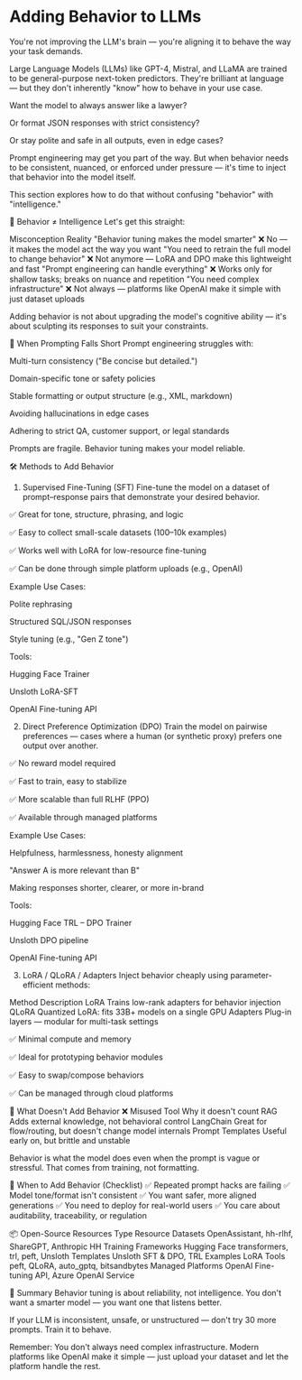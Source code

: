 # Adding Behavior to LLMs
You're not improving the LLM's brain — you're aligning it to behave the way your task demands.

Large Language Models (LLMs) like GPT-4, Mistral, and LLaMA are trained to be general-purpose next-token predictors. They're brilliant at language — but they don't inherently "know" how to behave in your use case.

Want the model to always answer like a lawyer?

Or format JSON responses with strict consistency?

Or stay polite and safe in all outputs, even in edge cases?

Prompt engineering may get you part of the way. But when behavior needs to be consistent, nuanced, or enforced under pressure — it's time to inject that behavior into the model itself.

This section explores how to do that without confusing "behavior" with "intelligence."

🧠 Behavior ≠ Intelligence
Let's get this straight:

Misconception	Reality
"Behavior tuning makes the model smarter"	❌ No — it makes the model act the way you want
"You need to retrain the full model to change behavior"	❌ Not anymore — LoRA and DPO make this lightweight and fast
"Prompt engineering can handle everything"	❌ Works only for shallow tasks; breaks on nuance and repetition
"You need complex infrastructure"	❌ Not always — platforms like OpenAI make it simple with just dataset uploads

Adding behavior is not about upgrading the model's cognitive ability — it's about sculpting its responses to suit your constraints.

🔧 When Prompting Falls Short
Prompt engineering struggles with:

Multi-turn consistency ("Be concise but detailed.")

Domain-specific tone or safety policies

Stable formatting or output structure (e.g., XML, markdown)

Avoiding hallucinations in edge cases

Adhering to strict QA, customer support, or legal standards

Prompts are fragile. Behavior tuning makes your model reliable.

🛠️ Methods to Add Behavior
1. Supervised Fine-Tuning (SFT)
Fine-tune the model on a dataset of prompt–response pairs that demonstrate your desired behavior.

✅ Great for tone, structure, phrasing, and logic

✅ Easy to collect small-scale datasets (100–10k examples)

✅ Works well with LoRA for low-resource fine-tuning

✅ Can be done through simple platform uploads (e.g., OpenAI)

Example Use Cases:

Polite rephrasing

Structured SQL/JSON responses

Style tuning (e.g., "Gen Z tone")

Tools:

Hugging Face Trainer

Unsloth LoRA-SFT

OpenAI Fine-tuning API

2. Direct Preference Optimization (DPO)
Train the model on pairwise preferences — cases where a human (or synthetic proxy) prefers one output over another.

✅ No reward model required

✅ Fast to train, easy to stabilize

✅ More scalable than full RLHF (PPO)

✅ Available through managed platforms

Example Use Cases:

Helpfulness, harmlessness, honesty alignment

"Answer A is more relevant than B"

Making responses shorter, clearer, or more in-brand

Tools:

Hugging Face TRL – DPO Trainer

Unsloth DPO pipeline

OpenAI Fine-tuning API

3. LoRA / QLoRA / Adapters
Inject behavior cheaply using parameter-efficient methods:

Method	Description
LoRA	Trains low-rank adapters for behavior injection
QLoRA	Quantized LoRA: fits 33B+ models on a single GPU
Adapters	Plug-in layers — modular for multi-task settings

✅ Minimal compute and memory

✅ Ideal for prototyping behavior modules

✅ Easy to swap/compose behaviors

✅ Can be managed through cloud platforms

🚫 What Doesn't Add Behavior
❌ Misused Tool	Why it doesn't count
RAG	Adds external knowledge, not behavioral control
LangChain	Great for flow/routing, but doesn't change model internals
Prompt Templates	Useful early on, but brittle and unstable

Behavior is what the model does even when the prompt is vague or stressful.
That comes from training, not formatting.

🧪 When to Add Behavior (Checklist)
✅ Repeated prompt hacks are failing
✅ Model tone/format isn't consistent
✅ You want safer, more aligned generations
✅ You need to deploy for real-world users
✅ You care about auditability, traceability, or regulation

📦 Open-Source Resources
Type	Resource
Datasets	OpenAssistant, hh-rlhf, ShareGPT, Anthropic HH
Training Frameworks	Hugging Face transformers, trl, peft, Unsloth
Templates	Unsloth SFT & DPO, TRL Examples
LoRA Tools	peft, QLoRA, auto_gptq, bitsandbytes
Managed Platforms	OpenAI Fine-tuning API, Azure OpenAI Service

🧩 Summary
Behavior tuning is about reliability, not intelligence.
You don't want a smarter model — you want one that listens better.

If your LLM is inconsistent, unsafe, or unstructured — don't try 30 more prompts.
Train it to behave.

Remember: You don't always need complex infrastructure. Modern platforms like OpenAI make it simple — just upload your dataset and let the platform handle the rest.
